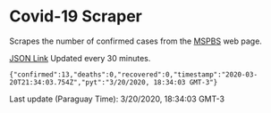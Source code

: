 # Covid-19 Scraper

Scrapes the number of confirmed cases from the [MSPBS](https://www.mspbs.gov.py/covid-19.php) web page.

[JSON Link](https://jmayalag.github.io/covid19-scrape/cases.json)
Updated every 30 minutes.
```
{"confirmed":13,"deaths":0,"recovered":0,"timestamp":"2020-03-20T21:34:03.754Z","pyt":"3/20/2020, 18:34:03 GMT-3"}
```
Last update (Paraguay Time): 3/20/2020, 18:34:03 GMT-3